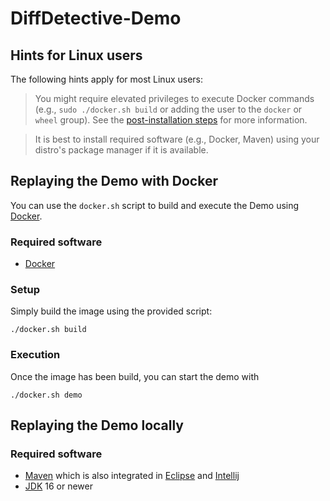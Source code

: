 # DiffDetective-Demo

## Hints for Linux users
The following hints apply for most Linux users:
> You might require elevated privileges to execute Docker commands (e.g., `sudo ./docker.sh build` or adding the user to the `docker` or `wheel` group).
> See the [post-installation steps](https://docs.docker.com/engine/install/linux-postinstall/) for more information.

> It is best to install required software (e.g., Docker, Maven) using your distro's package manager if it is available.


## Replaying the Demo with Docker
You can use the `docker.sh` script to build and execute the Demo using [Docker](https://www.docker.com/get-started/).

### Required software
- [Docker](https://www.docker.com/get-started/)

### Setup
Simply build the image using the provided script:
```shell
./docker.sh build 
```

### Execution
Once the image has been build, you can start the demo with
```shell
./docker.sh demo
```

## Replaying the Demo locally

### Required software
- [Maven](https://maven.apache.org/) which is also integrated in [Eclipse](https://projects.eclipse.org/projects/technology.m2e) and [Intellij](https://www.jetbrains.com/help/idea/maven-support.html)
- [JDK](https://www.oracle.com/java/technologies/downloads/) 16 or newer